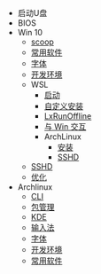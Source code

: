 - 启动U盘
- BIOS
- Win 10
  - [scoop](win/scoop.md)
  - [常用软件](win/software.md)
  - [字体](win/fonts.md)
  - [开发环境](win/coding.md)
  - WSL
    - [启动](win/wsl/startup.md)
    - [自定义安装](win/wsl/custom-install.md)
    - [LxRunOffline](win/wsl/lxrunoffline.md)
    - [与 Win 交互](win/wsl/interact-with-win.md)
    - ArchLinux
      - [安装](win/wsl/archlinux/install.md)
      - [SSHD](win/wsl/archlinux/sshd.md)
  - [SSHD](win/sshd.md)
  - [优化](win/optimization.md)
- Archlinux
  - [CLI](archlinux/cli.md)
  - [包管理](archlinux/pkg.md)
  - [KDE](archlinux/kde.md)
  - [输入法](archlinux/input.md)
  - [字体](archlinux/fonts.md)
  - [开发环境](archlinux/coding.md)
  - [常用软件](archlinux/software.md)

